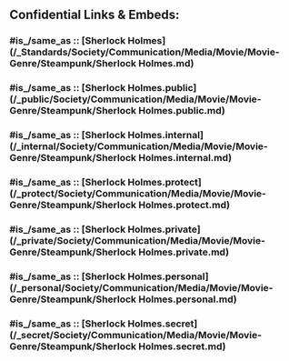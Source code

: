



## Confidential Links & Embeds: 

### #is_/same_as :: [Sherlock Holmes](/_Standards/Society/Communication/Media/Movie/Movie-Genre/Steampunk/Sherlock Holmes.md) 

### #is_/same_as :: [Sherlock Holmes.public](/_public/Society/Communication/Media/Movie/Movie-Genre/Steampunk/Sherlock Holmes.public.md) 

### #is_/same_as :: [Sherlock Holmes.internal](/_internal/Society/Communication/Media/Movie/Movie-Genre/Steampunk/Sherlock Holmes.internal.md) 

### #is_/same_as :: [Sherlock Holmes.protect](/_protect/Society/Communication/Media/Movie/Movie-Genre/Steampunk/Sherlock Holmes.protect.md) 

### #is_/same_as :: [Sherlock Holmes.private](/_private/Society/Communication/Media/Movie/Movie-Genre/Steampunk/Sherlock Holmes.private.md) 

### #is_/same_as :: [Sherlock Holmes.personal](/_personal/Society/Communication/Media/Movie/Movie-Genre/Steampunk/Sherlock Holmes.personal.md) 

### #is_/same_as :: [Sherlock Holmes.secret](/_secret/Society/Communication/Media/Movie/Movie-Genre/Steampunk/Sherlock Holmes.secret.md)

